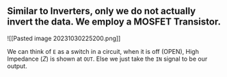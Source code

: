 ## Similar to Inverters, only we do not actually invert the data. We employ a MOSFET Transistor.

![[Pasted image 20231030225200.png]]

We can think of `E` as a switch in a circuit, when it is off (OPEN), High Impedance $(Z)$ is shown at `OUT`. Else we just take the `IN` signal to be our output.

